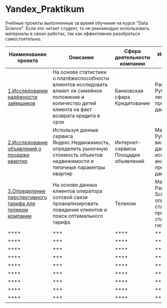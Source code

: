 # Yandex_Praktikum
Учебные проекты выполненные за время обучения на курсе  "Data Science".
Если это читает студент, то не рекомендую использовать материалы в своих работах, так как эффективнее разобраться самостоятельно.

|Наименование проекта|Онисание|Сфера деятельности компании|Использованные инструменты|
|-----|------|-------|------|
|[1.Исследование надёжности заёмщиков](https://github.com/EvgeniiMileshin/Yandex_Praktikum/tree/master/01_Исследование%20надёжности%20заёмщиков)|На основе статистики о платёжеспособности влиентов исследовать влияет ли семейное положение и количество детей клиента на факт возврата кредита в срок |Банковская сфера Кредитование|Pandas PyMystem3 Python лемматизация предобработка данных|
|[2.Исследование объявлений о продаже квартир]()|Используя данные сервиса Яндекс.Недвижимость, определить рыночную стоимость объектов недвижимости и типичные параметры квартир |Интернет-сервисы Площадки объявлений|Matplotlib Pandas Python визуализация данных исследовательский анализ данных предобработка данных|
|[3.Определение перспективного тарифа для телеком компании]()|На основе данных клиентов оператора сотовой связи проанализировать поведение клиентов и поиск оптимального тарифа |Телеком|Matplotlib NumPy Pandas Python SciPy описательная статистика проверка статистических гипотез|
|****|***|****|****|
|****|***|****|****|
|****|***|****|****|
|****|***|****|****|
|****|***|****|****|
|****|***|****|****|
|****|***|****|****|
|****|***|****|****|
|****|***|****|****|
